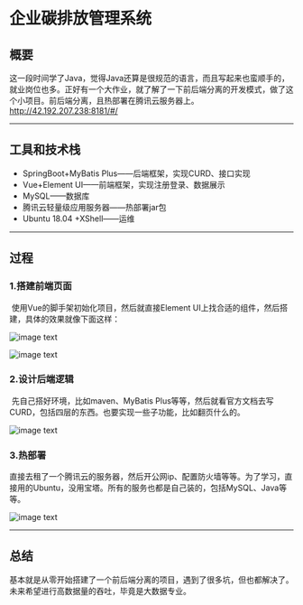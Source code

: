 # 企业碳排放管理系统

## 概要

​        这一段时间学了Java，觉得Java还算是很规范的语言，而且写起来也蛮顺手的，就业岗位也多。正好有一个大作业，就了解了一下前后端分离的开发模式，做了这个小项目。前后端分离，且热部署在腾讯云服务器上。http://42.192.207.238:8181/#/

---

## 工具和技术栈

- SpringBoot+MyBatis Plus——后端框架，实现CURD、接口实现
- Vue+Element UI——前端框架，实现注册登录、数据展示
- MySQL——数据库
- 腾讯云轻量级应用服务器——热部署jar包
- Ubuntu 18.04 +XShell——运维

---

## 过程

### 1.搭建前端页面

​        使用Vue的脚手架初始化项目，然后就直接Element UI上找合适的组件，然后搭建，具体的效果就像下面这样：

![image text](https://github.com/gty134317789/carbonmanager/blob/main/image/image-20221011135854916.png)

![image text](https://github.com/gty134317789/carbonmanager/blob/main/image/image-20221011135932910.png)

### 2.设计后端逻辑

​        先自己搭好环境，比如maven、MyBatis Plus等等，然后就看官方文档去写CURD，包括四层的东西。也要实现一些子功能，比如翻页什么的。

![image text](https://github.com/gty134317789/carbonmanager/blob/main/image/image-20221011140404725.png)



### 3.热部署

​        直接去租了一个腾讯云的服务器，然后开公网ip、配置防火墙等等。为了学习，直接用的Ubuntu，没用宝塔。所有的服务也都是自己装的，包括MySQL、Java等等。

![image text](https://github.com/gty134317789/carbonmanager/blob/main/image/image-20221011140807646.png)

---

## 总结

​		基本就是从零开始搭建了一个前后端分离的项目，遇到了很多坑，但也都解决了。未来希望进行高数据量的吞吐，毕竟是大数据专业。
